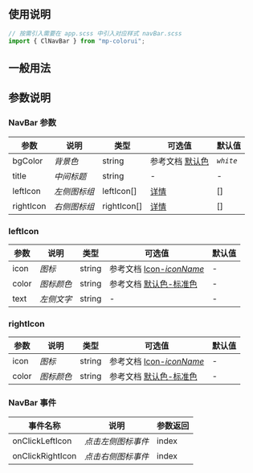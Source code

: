 ## 使用说明

```jsx
// 按需引入需要在 app.scss 中引入对应样式 navBar.scss
import { ClNavBar } from "mp-colorui";
```

## 一般用法

<CodeShow componentName='navBar' />

## 参数说明

### NavBar 参数

| 参数      | 说明         | 类型        | 可选值                                            | 默认值    |
| --------- | ------------ | ----------- | ------------------------------------------------- | --------- |
| bgColor   | _背景色_     | string      | 参考文档 [默认色](/mp-colorui-doc/home/color)     | _`white`_ |
| title     | _中间标题_   | string      | -                                                 | -         |
| leftIcon  | _左侧图标组_ | leftIcon[]  | [详情](/mp-colorui-doc/navigate/navBar#lefticon)  | []        |
| rightIcon | _右侧图标组_ | rightIcon[] | [详情](/mp-colorui-doc/navigate/navBar#rightIcon) | []        |

### leftIcon

| 参数  | 说明       | 类型   | 可选值                                                         | 默认值 |
| ----- | ---------- | ------ | -------------------------------------------------------------- | ------ |
| icon  | _图标_     | string | 参考文档 [Icon-_iconName_](/mp-colorui-doc/base/icon#iconname) | -      |
| color | _图标颜色_ | string | 参考文档 [默认色-标准色](/mp-colorui-doc/home/color#标准色)    | -      |
| text  | _左侧文字_ | string | -                                                              | -      |

### rightIcon

| 参数  | 说明       | 类型   | 可选值                                                         | 默认值 |
| ----- | ---------- | ------ | -------------------------------------------------------------- | ------ |
| icon  | _图标_     | string | 参考文档 [Icon-_iconName_](/mp-colorui-doc/base/icon#iconname) | -      |
| color | _图标颜色_ | string | 参考文档 [默认色-标准色](/mp-colorui-doc/home/color#标准色)    | -      |

### NavBar 事件

| 事件名称         | 说明               | 参数返回 |
| ---------------- | ------------------ | -------- |
| onClickLeftIcon  | _点击左侧图标事件_ | index    |
| onClickRightIcon | _点击右侧图标事件_ | index    |

<FloatPhone url="https://yinliangdream.github.io/mp-colorui-h5-demo/#/package/navigatePackage/navBar/index" />
